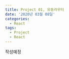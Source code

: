 ```yaml
---
title: Project 01, 유동라우터
date: '2020년 03월 08일'
categories:
  - React
tags:
  - Project
  - React
---
```


작성예정

